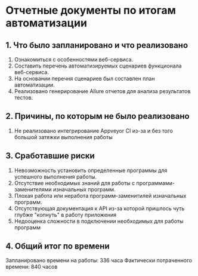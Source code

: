 # Отчетные документы по итогам автоматизации

## 1. Что было запланировано и что реализовано

1. Ознакомиться с особенностями веб-сервиса.
2. Составить перечень автоматизируемых сценариев функционала веб-сервиса.
3. На основании перечня сценариев был составлен план автоматизации.
4. Реализовано генерирование Allure отчетов для анализа результатов тестов.

## 2. Причины, по которым не было реализовано

1. Не реализовано интегрирование Appveyor CI из-за и без того большой затяжки выполнения работы

## 3. Сработавшие риски

1. Невозможность установить определенные программы для успешного выполнения работы.
2. Отсутствие необходимых знаний для работы с программами-заменителями изначальных программ.
3. Плохая работа или неработа программ-заменитилей изначальных программ.
4. Отсутствующая документация к API из-за которой пришлось чуть глубже "копнуть" в работу приложения
5. Недооценка сложности в подключении необходимых для работы программ

## 4. Общий итог по времени

Запланировано времени на работы: 336 часа
Фактически потраченного времени: 840 часов